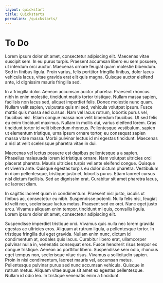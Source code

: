 ```yaml
---
layout: quickstart
title: Quickstarts
permalink: /quickstarts/
---
```


# To Do

Lorem ipsum dolor sit amet, consectetur adipiscing elit. Maecenas vitae suscipit sem. In eu purus turpis. Praesent accumsan libero eu sem posuere, ut interdum orci auctor. Maecenas ornare feugiat quam molestie bibendum. Sed in finibus ligula. Proin varius, felis porttitor fringilla finibus, dolor lacus vehicula lacus, vitae gravida erat elit quis magna. Quisque auctor eleifend ante, id dignissim mauris fringilla sed.

In a fringilla dolor. Aenean accumsan auctor pharetra. Praesent rhoncus nibh in enim molestie, tincidunt mattis tortor tristique. Nullam massa sapien, facilisis non lacus sed, aliquet imperdiet felis. Donec molestie nunc quam. Nullam velit sapien, vulputate quis mi sed, vehicula volutpat ipsum. Fusce mattis quis massa sed cursus. Nam vel lacus rutrum, lobortis purus vel, faucibus nisl. Etiam congue massa non velit bibendum faucibus. Ut sed felis eu enim tincidunt maximus. Nullam in mollis dui, varius eleifend lorem. Cras tincidunt tortor id velit bibendum rhoncus. Pellentesque vestibulum, sapien ut elementum tristique, urna ipsum ornare tortor, eu consequat sapien massa vitae massa. Morbi pulvinar lectus id mi egestas tincidunt. Maecenas a nisl at velit scelerisque pharetra vitae in dui.

Maecenas vel lectus posuere est dapibus pellentesque a a sapien. Phasellus malesuada lorem id tristique ornare. Nam volutpat ultricies orci placerat pharetra. Mauris ultricies turpis vel ante eleifend congue. Quisque et viverra ante. Quisque egestas turpis eu dolor dictum pharetra. Vestibulum in diam pellentesque, tristique justo et, lobortis purus. Etiam laoreet cursus nisl dictum facilisis. Sed ac dignissim erat. Curabitur sit amet pharetra lacus, ac laoreet diam.

In sagittis laoreet quam in condimentum. Praesent nisl justo, iaculis ut finibus ac, consectetur eu nibh. Suspendisse potenti. Nulla felis nisi, feugiat id velit non, scelerisque luctus metus. Praesent sed ex orci. Nunc eget justo arcu. Vivamus aliquam enim tempor, tincidunt mi quis, convallis ligula. Lorem ipsum dolor sit amet, consectetur adipiscing elit.

Suspendisse imperdiet tristique orci. Vivamus quis nulla nec lorem gravida egestas ac ultricies eros. Aliquam at rutrum ligula, a pellentesque tortor. In tristique fringilla dui eget gravida. Nullam enim nunc, dictum id condimentum at, sodales quis lacus. Curabitur libero erat, ullamcorper pulvinar nulla in, venenatis consequat eros. Fusce hendrerit risus tempor ex congue tristique. Aenean ac porttitor libero. Suspendisse sem odio, rhoncus eget tempus non, scelerisque vitae risus. Vivamus a sollicitudin sapien. Proin in nisi condimentum, laoreet mauris vel, accumsan metus. Pellentesque pulvinar purus sed nunc accumsan vehicula. Quisque in rutrum metus. Aliquam vitae augue sit amet ex egestas pellentesque. Nullam id odio leo. In tristique venenatis enim a tincidunt.
